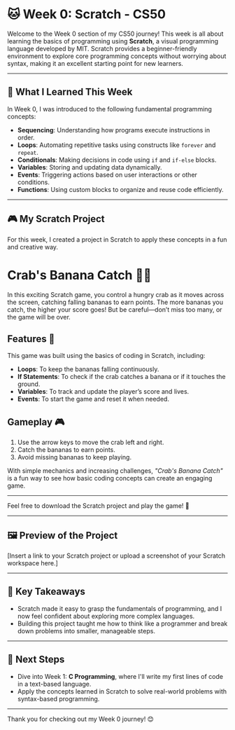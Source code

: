 # 🐱 Week 0: Scratch - CS50

Welcome to the Week 0 section of my CS50 journey! This week is all about learning the basics of programming using **Scratch**, a visual programming language developed by MIT. Scratch provides a beginner-friendly environment to explore core programming concepts without worrying about syntax, making it an excellent starting point for new learners.

---

## 🌟 What I Learned This Week

In Week 0, I was introduced to the following fundamental programming concepts:
- **Sequencing**: Understanding how programs execute instructions in order.
- **Loops**: Automating repetitive tasks using constructs like `forever` and `repeat`.
- **Conditionals**: Making decisions in code using `if` and `if-else` blocks.
- **Variables**: Storing and updating data dynamically.
- **Events**: Triggering actions based on user interactions or other conditions.
- **Functions**: Using custom blocks to organize and reuse code efficiently.

---

## 🎮 My Scratch Project

For this week, I created a project in Scratch to apply these concepts in a fun and creative way.

# Crab's Banana Catch 🦀🍌

In this exciting Scratch game, you control a hungry crab as it moves across the screen, catching falling bananas to earn points. The more bananas you catch, the higher your score goes! But be careful—don’t miss too many, or the game will be over.

## Features 🚀

This game was built using the basics of coding in Scratch, including:

- **Loops**: To keep the bananas falling continuously.  
- **If Statements**: To check if the crab catches a banana or if it touches the ground.  
- **Variables**: To track and update the player’s score and lives.  
- **Events**: To start the game and reset it when needed.  

## Gameplay 🎮

1. Use the arrow keys to move the crab left and right.
2. Catch the bananas to earn points.
3. Avoid missing bananas to keep playing.

With simple mechanics and increasing challenges, _"Crab's Banana Catch"_ is a fun way to see how basic coding concepts can create an engaging game.  

---

Feel free to download the Scratch project and play the game! 🎉

---

## 🖼️ Preview of the Project

[Insert a link to your Scratch project or upload a screenshot of your Scratch workspace here.]

---

## 🌟 Key Takeaways

- Scratch made it easy to grasp the fundamentals of programming, and I now feel confident about exploring more complex languages.
- Building this project taught me how to think like a programmer and break down problems into smaller, manageable steps.

---

## 🚀 Next Steps

- Dive into Week 1: **C Programming**, where I'll write my first lines of code in a text-based language.
- Apply the concepts learned in Scratch to solve real-world problems with syntax-based programming.

---

Thank you for checking out my Week 0 journey! 😊
